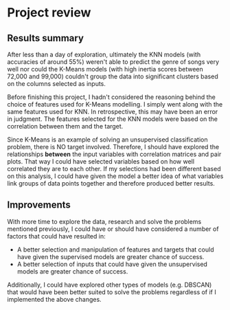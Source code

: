 # Project review

## Results summary 

After less than a day of exploration, ultimately the KNN models (with accuracies of around 55%) weren't able to predict the genre of songs very well nor could the K-Means models (with high inertia scores between 72,000 and 99,000) couldn't group the data into significant clusters based on the columns selected as inputs.

Before finishing this project, I hadn't considered the reasoning behind the choice of features used for K-Means modelling. I simply went along with the same features used for KNN. In retrospective, this may have been an error in judgment. The features selected for the KNN models were based on the correlation between them and the target.

Since K-Means is an example of solving an unsupervised classification problem, there is NO target involved. Therefore, I should have explored the relationships <b>between</b> the input variables with correlation matrices and pair plots. That way I could have selected variables based on how well correlated they are to each other. If my selections had been different based on this analysis, I could have given the model a better idea of what variables link groups of data points together and therefore produced better results.


## Improvements

With more time to explore the data, research and solve the problems mentioned previously, I could have or should have considered a number of factors that could have resulted in:

<ul>
    <li>A better selection and manipulation of features and targets that could have given the supervised models are greater chance of success.</li>
    <li>A better selection of inputs that could have given the unsupervised models are greater chance of success.</li>
</ul>

Additionally, I could have explored other types of models (e.g. DBSCAN) that would have been better suited to solve the problems regardless of if I implemented the above changes.
